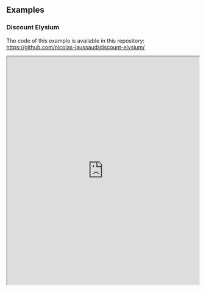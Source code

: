 ## Examples

### Discount Elysium 

The code of this example is available in this repository: https://github.com/nicolas-jaussaud/discount-elysium/

<iframe 
  height="600" 
  style="width: 100%;" 
  scrolling="no" 
  title="Discount Elysium" 
  src="https://nicolas-jaussaud.github.io/discount-elysium/"
  loading="lazy"
></iframe>    
